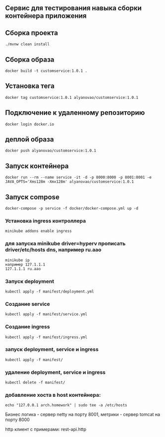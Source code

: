 ## Сервис для тестирования навыка сборки контейнера приложения

## Сборка проекта
```shell
./mvnw clean install
 ```

## Сборка образа
```shell
docker build -t customservice:1.0.1 .
```

## Установка тега
```shell
docker tag customservice:1.0.1 alyanovao/customservice:1.0.1
```

## Подключение к удаленному репозиторию
```shell
docker login docker.io
```

## деплой образа
```shell
docker push alyanovao/customservice:1.0.1
```

## Запуск контейнера
```shell
docker run --rm --name service -it -d -p 8000:8000 -p 8001:8001 -e JAVA_OPTS='Xms128m -Xmx128m' alyanovao/customservice:1.0.1
```

## Запуск compose
```shell
docker-compose -p service -f docker/docker-compose.yml up -d
```

### Установка ingress контроллера
```shell
minikube addons enable ingress
```

### для запуска minikube driver=hyperv прописать driver/etc/hosts dns, например ru.aao
``` shell
minikube ip
например 127.1.1.1
127.1.1.1 ru.aao
```

### Запуск deployment
```shell
kubectl apply -f manifest/deployment.yml
```

### Создание service
```shell
kubectl apply -f manifest/service.yml
```

### Создание ingress
```shell
kubectl apply -f manifest/ingress.yml
```

### запуск deployment, service и ingress 
```shell
kubectl apply -f manifest/
```

### удаление deployment, service и ingress
```shell
kubectl delete -f manifest/
```

### добавление хоста в host контейнера:
```shell
echo "127.0.0.1 arch.homework" | sudo tee -a /etc/hosts
```

Бизнес логика - сервер netty на порту 8001, метрики - сервер tomcat на порту 8000

http клиент с примерами: rest-api.http